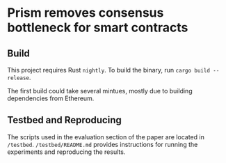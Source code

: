 # Prism removes consensus bottleneck for smart contracts

## Build

This project requires Rust `nightly`. To build the binary, run `cargo build --release`.

The first build could take several mintues, mostly due to building dependencies from Ethereum.

## Testbed and Reproducing

The scripts used in the evaluation section of the paper are located in `/testbed`. `/testbed/README.md` provides instructions for running the experiments and reproducing the results.

